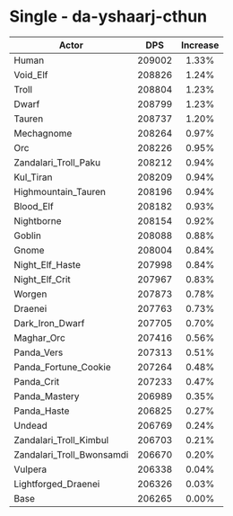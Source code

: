 # Single - da-yshaarj-cthun
| Actor | DPS | Increase |
|---|:---:|:---:|
|Human|209002|1.33%|
|Void_Elf|208826|1.24%|
|Troll|208804|1.23%|
|Dwarf|208799|1.23%|
|Tauren|208737|1.20%|
|Mechagnome|208264|0.97%|
|Orc|208226|0.95%|
|Zandalari_Troll_Paku|208212|0.94%|
|Kul_Tiran|208209|0.94%|
|Highmountain_Tauren|208196|0.94%|
|Blood_Elf|208182|0.93%|
|Nightborne|208154|0.92%|
|Goblin|208088|0.88%|
|Gnome|208004|0.84%|
|Night_Elf_Haste|207998|0.84%|
|Night_Elf_Crit|207967|0.83%|
|Worgen|207873|0.78%|
|Draenei|207763|0.73%|
|Dark_Iron_Dwarf|207705|0.70%|
|Maghar_Orc|207416|0.56%|
|Panda_Vers|207313|0.51%|
|Panda_Fortune_Cookie|207264|0.48%|
|Panda_Crit|207233|0.47%|
|Panda_Mastery|206989|0.35%|
|Panda_Haste|206825|0.27%|
|Undead|206769|0.24%|
|Zandalari_Troll_Kimbul|206703|0.21%|
|Zandalari_Troll_Bwonsamdi|206670|0.20%|
|Vulpera|206338|0.04%|
|Lightforged_Draenei|206326|0.03%|
|Base|206265|0.00%|
